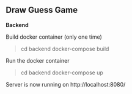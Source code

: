 ## Draw Guess Game  
  

**Backend**

Build docker container  (only one time)

> cd backend
> docker-compose build 

Run the docker container
> cd backend
> docker-compose up


Server is now running on http://localhost:8080/

